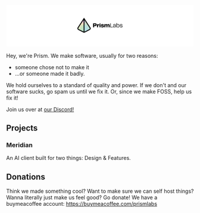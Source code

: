 ![PrismLabs Logo Banner](banner.jpg)

Hey, we're Prism. We make software, usually for two reasons:
 - someone chose not to make it 
 - ...or someone made it badly.

We hold ourselves to a standard of quality and power. If we don't and our software sucks, go spam us until we fix it. Or, since we make FOSS, help us fix it!

Join us over at [our Discord!](https://discord.gg/nMmNrR9EhA)

## Projects
### Meridian
An AI client built for two things: Design & Features.
## Donations
Think we made something cool? Want to make sure we can self host things? Wanna literally just make us feel good? Go donate!
We have a buymeacoffee account: https://buymeacoffee.com/prismlabs
